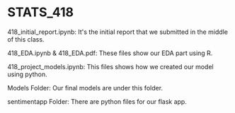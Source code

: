 # STATS_418

418_initial_report.ipynb: It's the initial report that we submitted in the middle of this class.

418_EDA.ipynb & 418_EDA.pdf: These files show our EDA part using R.

418_project_models.ipynb: This files shows how we created our model using python.

Models Folder: Our final models are under this folder.

sentimentapp Folder: There are python files for our flask app.
